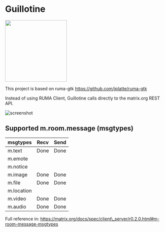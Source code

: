 Guillotine
==========

<img src="https://github.com/danigm/guillotine/blob/master/res/guillotine.png" width="200px"/>

This project is based on ruma-gtk https://github.com/jplatte/ruma-gtk

Instead of using RUMA Client, Guillotine calls directly to the matrix.org
REST API.

![screenshot](https://github.com/danigm/guillotine/blob/master/screenshots/guillotine.png)

## Supported m.room.message (msgtypes)

msgtypes          | Recv                | Send
--------          | -----               | ------
m.text            | Done                | Done
m.emote           |                     |
m.notice          |                     |
m.image           | Done                | Done
m.file            | Done                | Done
m.location        |                     |
m.video           | Done                | Done
m.audio           | Done                | Done

Full reference in: https://matrix.org/docs/spec/client\_server/r0.2.0.html#m-room-message-msgtypes

